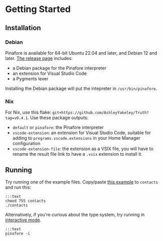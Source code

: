 # Getting Started

## Installation

### Debian

Pinafore is available for 64-bit Ubuntu 22.04 and later, and Debian 12 and later.
[The release page](https://github.com/AshleyYakeley/Truth/releases) includes:

* a Debian package for the Pinafore interpreter
* an extension for Visual Studio Code
* a Pygments lexer

Installing the Debian package will put the intepreter in `/usr/bin/pinafore`.

### Nix

For Nix, use this flake: `git+https://github.com/AshleyYakeley/Truth?tag=v0.4.1`. Use these package outputs:

* `default` or `pinafore`: the Pinafore interpreter
* `vscode-extension`: an extension for Visual Studio Code, suitable for adding to `programs.vscode.extensions` in your Home Manager configuration
* `vscode-extension-file`: the extension as a VSIX file, you will have to rename the result file link to have a `.vsix` extension to install it.

## Running

Try running one of the example files. Copy/paste [this example](examples/contacts.md) to `contacts` and run this:

    :::text
    chmod 755 contacts
    ./contacts

Alternatively, if you're curious about the type system, try running in [interactive mode](invocation.md#interactive-mode).

    :::text
    pinafore -i
